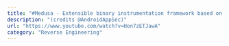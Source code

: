 ```yaml
---
title: "#Medusa - Extensible binary instrumentation framework based on #FRIDA for Android applications"
description: "(credits @AndroidAppSec)"
url: "https://www.youtube.com/watch?v=Hon7zETJawA"
category: "Reverse Engineering"
---
```

